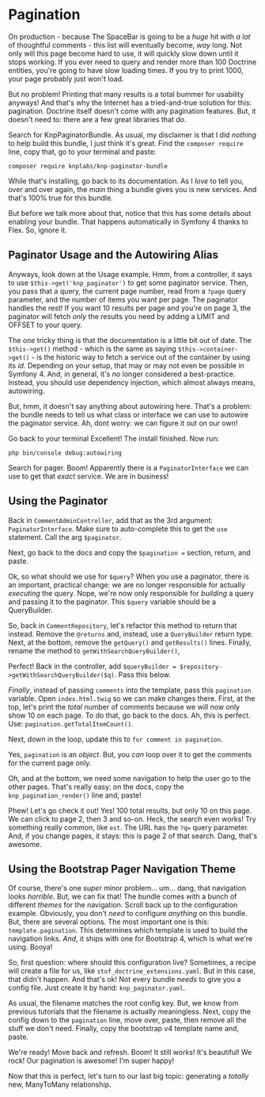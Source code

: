 # Pagination

On production - because The SpaceBar is going to be a *huge* hit with *a lot*
of thoughtful comments - this list will eventually become, *way* long. Not only
will this page become hard to use, it will quickly slow down until it stops working.
If you ever need to query and render more than 100 Doctrine entities, you're going
to have slow loading times. If you try to print 1000, your page probably just won't load.

But no problem! Printing that many results is a total bummer for usability anyways!
And that's why the Internet has a tried-and-true solution for this: pagination.
Doctrine itself doesn't come with any pagination features. But, it doesn't need
to: there are a few great libraries that *do*.

Search for KnpPaginatorBundle. As usual, my disclaimer is that I did *nothing*
to help build this bundle, I just think it's great. Find the `composer require`
line, copy that, go to your terminal and paste:

```terminal
composer require knplabs/knp-paginator-bundle
```

While that's installing, go back to its documentation. As I *love* to tell you,
over and over again, the *main* thing a bundle gives you is new services. And
that's 100% true for this bundle.

But before we talk more about that, notice that this has some details about enabling
your bundle. That happens automatically in Symfony 4 thanks to Flex. So, ignore
it.

## Paginator Usage and the Autowiring Alias

Anyways, look down at the Usage example. Hmm, from a controller, it says to use
`$this->get('knp_paginator')` to get some paginator service. Then, you pass that
a query, the current page number, read from a `?page` query parameter, and the
number of items you want per page. The paginator handles the rest! If you want 10
results per page and you're on page 3, the paginator will fetch *only* the
results you need by adding a LIMIT and OFFSET to your query.

The *one* tricky thing is that the documentation is a little bit out of date. The
`$this->get()` method - which is the same as saying `$this->container->get()` - is
the historic way to fetch a service out of the container by using its *id*. Depending
on your setup, that may or may not even be possible in Symfony 4. And, in general,
it's *no* longer considered a best-practice. Instead, you should use dependency
injection, which almost always means, autowiring.

But, hmm, it doesn't say anything about autowiring here. That's a problem: the
bundle needs to tell us what class or interface we can use to autowire the
paginator service. Ah, dont worry: we can figure it out on our own!

Go back to your terminal Excellent! The install finished. Now run:

```terminal
php bin/console debug:autowiring
```

Search for pager. Boom! Apparently there is a `PaginatorInterface` we can use to
get that *exact* service. We are in business!

## Using the Paginator

Back in `CommentAdminController`, add that as the 3rd argument: `PaginatorInterface`.
Make sure to auto-complete this to get the `use` statement. Call the arg `$paginator`.

Next, go back to the docs and copy the `$pagination =` section, return, and
paste.

Ok, so what should we use for `$query`? When you use a paginator, there is an important,
practical change: we are no longer responsible for actually *executing* the query.
Nope, we're now only responsible for *building* a query and passing it to the paginator.
This `$query` variable should be a QueryBuilder.

So, back in `CommentRepository`, let's refactor this method to return that instead.
Remove the `@returns` and, instead, use a `QueryBuilder` return type. Next, at the
bottom, remove the `getQuery()` and `getResults()` lines. Finally, rename the method
to `getWithSearchQueryBuilder()`,

Perfect! Back in the controller, add
`$queryBuilder = $repository->getWithSearchQueryBuilder($q)`. Pass this below.

*Finally*, instead of passing `comments` into the template, pass this `pagination`
variable. Open `index.html.twig` so we can make changes there. First, at the top,
let's print the *total* number of comments because we will now only show 10 on each
page. To do that, go back to the docs. Ah, this is perfect. Use:
`pagination.getTotalItemCount()`.

Next, down in the loop, update this to `for comment in pagination`.

Yes, `pagination` is an *object*. But, you *can* loop over it to get the comments
for the current page only.

Oh, and at the bottom, we need some navigation to help the user go to the other
pages. That's really easy: on the docs, copy the `knp_pagination_render()` line
and, paste!

Phew! Let's go check it out! Yes! 100 total results, but only 10 on this page. We
can click to page 2, then 3 and so-on. Heck, the search even works! Try something
really common, like `est`. The URL has the `?q=` query parameter. And, if you change
pages, it stays: this is page 2 of that search. Dang, that's awesome.

## Using the Bootstrap Pager Navigation Theme

Of course, there's one *super* minor problem... um... dang, that navigation looks
*horrible*. But, we can fix that! The bundle comes with a bunch of different
*themes* for the navigation. Scroll back up to the configuration example. Obviously,
you don't *need* to configure *anything* on this bundle. But, there are several
options. The most important one is this: `template.pagination`. This determines
which template is used to build the navigation links. *And*, it ships with one
for Bootstrap 4, which is what we're using. Booya!

So, first question: where should this configuration live? Sometimes, a recipe will
create a file for us, like `stof_doctrine_extensions.yaml`. But in this case, that
didn't happen. And that's ok! Not every bundle *needs* to give you a config file.
Just create it by hand: `knp_paginator.yaml`.

As usual, the filename matches the root config key. But, we know from previous
tutorials that the filename is actually meaningless. Next, copy the config down
to the `pagination` line, move over, paste, then remove all the stuff we don't
need. Finally, copy the bootstrap v4 template name and, paste.

We're ready! Move back and refresh. Boom! It still works! It's beautiful! We
rock! Our pagination is awesome! I'm super happy!

Now that this is perfect, let's turn to our last big topic: generating a *totally* new,
ManyToMany relationship.
